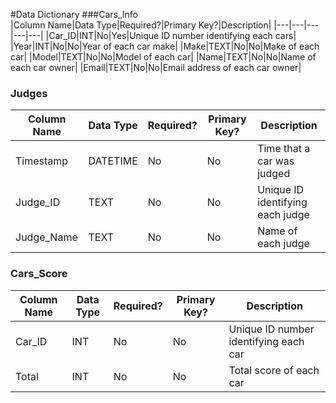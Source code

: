 #Data Dictionary
###Cars_Info<br/>
|Column Name|Data Type|Required?|Primary Key?|Description|
|---|---|---|---|---|
|Car_ID|INT|No|Yes|Unique ID number identifying each cars|
|Year|INT|No|No|Year of each car make|
|Make|TEXT|No|No|Make of each car|
|Model|TEXT|No|No|Model of each car|
|Name|TEXT|No|No|Name of each car owner|
|Email|TEXT|No|No|Email address of each car owner|

### Judges
|Column Name|Data Type|Required?|Primary Key?|Description|
|-----------|---------|---------|------------|-----------|
|Timestamp|DATETIME|No|No|Time that a car was judged|
|Judge_ID|TEXT|No|No|Unique ID identifying each judge|
|Judge_Name|TEXT|No|No|Name of each judge|

### Cars_Score
|Column Name|Data Type|Required?|Primary Key?|Description|
|-----------|---------|---------|------------|-----------|
|Car_ID|INT|No|No|Unique ID number identifying each car|
|Total|INT|No|No|Total score of each car|



